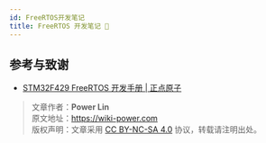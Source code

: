 ```yaml
---
id: FreeRTOS开发笔记
title: FreeRTOS 开发笔记 🚧
---
```


## 参考与致谢

- [STM32F429 FreeRTOS 开发手册 | 正点原子](https://www.amobbs.com/forum.php?mod=attachment&aid=NDE1MDY4fDZkYTVmZjIzfDE2NTUxMTY4NjB8MHw1NjkzMTMw)

> 文章作者：**Power Lin**  
> 原文地址：<https://wiki-power.com>  
> 版权声明：文章采用 [CC BY-NC-SA 4.0](https://creativecommons.org/licenses/by/4.0/deed.zh) 协议，转载请注明出处。

